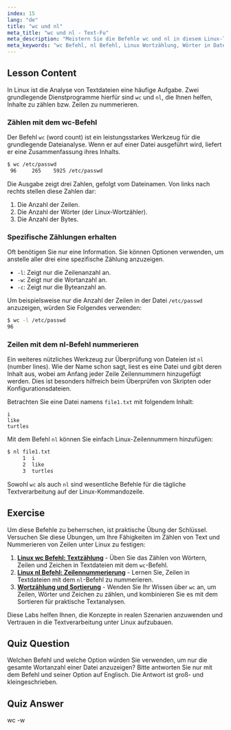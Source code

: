 ```yaml
---
index: 15
lang: "de"
title: "wc und nl"
meta_title: "wc und nl - Text-Fu"
meta_description: "Meistern Sie die Befehle wc und nl in diesem Linux-Tutorial. Erfahren Sie, wie Sie eine Linux-Wortzählung durchführen, Zeilennummern zu Dateien hinzufügen und grundlegende Datei-Analysen durchführen. Ein perfekter Leitfaden für Anfänger zur Verbesserung ihrer Kommandozeilen-Fähigkeiten."
meta_keywords: "wc Befehl, nl Befehl, Linux Wortzählung, Wörter in Datei zählen Linux, Linux Zeilennummern, nl Befehl Linux, Datei-Analyse, Textverarbeitung Linux, Linux Kommandozeile, Linux Tutorial für Anfänger"
---
```


## Lesson Content

In Linux ist die Analyse von Textdateien eine häufige Aufgabe. Zwei grundlegende Dienstprogramme hierfür sind `wc` und `nl`, die Ihnen helfen, Inhalte zu zählen bzw. Zeilen zu nummerieren.

### Zählen mit dem wc-Befehl

Der Befehl `wc` (word count) ist ein leistungsstarkes Werkzeug für die grundlegende Dateianalyse. Wenn er auf einer Datei ausgeführt wird, liefert er eine Zusammenfassung ihres Inhalts.

```bash
$ wc /etc/passwd
 96     265    5925 /etc/passwd
```

Die Ausgabe zeigt drei Zahlen, gefolgt vom Dateinamen. Von links nach rechts stellen diese Zahlen dar:

1.  Die Anzahl der Zeilen.
2.  Die Anzahl der Wörter (der Linux-Wortzähler).
3.  Die Anzahl der Bytes.

### Spezifische Zählungen erhalten

Oft benötigen Sie nur eine Information. Sie können Optionen verwenden, um anstelle aller drei eine spezifische Zählung anzuzeigen.

- `-l`: Zeigt nur die Zeilenanzahl an.
- `-w`: Zeigt nur die Wortanzahl an.
- `-c`: Zeigt nur die Byteanzahl an.

Um beispielsweise nur die Anzahl der Zeilen in der Datei `/etc/passwd` anzuzeigen, würden Sie Folgendes verwenden:

```bash
$ wc -l /etc/passwd
96
```

### Zeilen mit dem nl-Befehl nummerieren

Ein weiteres nützliches Werkzeug zur Überprüfung von Dateien ist `nl` (number lines). Wie der Name schon sagt, liest es eine Datei und gibt deren Inhalt aus, wobei am Anfang jeder Zeile Zeilennummern hinzugefügt werden. Dies ist besonders hilfreich beim Überprüfen von Skripten oder Konfigurationsdateien.

Betrachten Sie eine Datei namens `file1.txt` mit folgendem Inhalt:

```plaintext
i
like
turtles
```

Mit dem Befehl `nl` können Sie einfach Linux-Zeilennummern hinzufügen:

```bash
$ nl file1.txt
     1	i
     2	like
     3	turtles
```

Sowohl `wc` als auch `nl` sind wesentliche Befehle für die tägliche Textverarbeitung auf der Linux-Kommandozeile.

## Exercise

Um diese Befehle zu beherrschen, ist praktische Übung der Schlüssel. Versuchen Sie diese Übungen, um Ihre Fähigkeiten im Zählen von Text und Nummerieren von Zeilen unter Linux zu festigen:

1.  **[Linux wc Befehl: Textzählung](https://labex.io/de/labs/linux-linux-wc-command-text-counting-219200)** - Üben Sie das Zählen von Wörtern, Zeilen und Zeichen in Textdateien mit dem `wc`-Befehl.
2.  **[Linux nl Befehl: Zeilennummerierung](https://labex.io/de/labs/linux-linux-nl-command-line-numbering-210988)** - Lernen Sie, Zeilen in Textdateien mit dem `nl`-Befehl zu nummerieren.
3.  **[Wortzählung und Sortierung](https://labex.io/de/labs/linux-word-count-and-sorting-388125)** - Wenden Sie Ihr Wissen über `wc` an, um Zeilen, Wörter und Zeichen zu zählen, und kombinieren Sie es mit dem Sortieren für praktische Textanalysen.

Diese Labs helfen Ihnen, die Konzepte in realen Szenarien anzuwenden und Vertrauen in die Textverarbeitung unter Linux aufzubauen.

## Quiz Question

Welchen Befehl und welche Option würden Sie verwenden, um nur die gesamte Wortanzahl einer Datei anzuzeigen? Bitte antworten Sie nur mit dem Befehl und seiner Option auf Englisch. Die Antwort ist groß- und kleingeschrieben.

## Quiz Answer

wc -w
